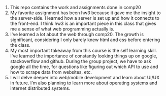 1. This repo contains the work and assignments done in comp20
2. My favorite assignment has been hw3 because it gave me the insight to the server-side. I learned how a server is set up and how it connects to the front-end. I think hw3 is an important piece in this class that gives me a sense of what web programming actually is.
3. I've learned a lot about the web through comp20. The growth is significant, considering I only barely knew html and css before entering the class.
4. My most important takeaway from this course is the self learning skill. I've learned the importance of constantly looking things up on google, stackoverflow and github. During the group project, we have to ask google all the time, for questions like figuring out which API to use and how to scrape data from websites, etc. 
5. I will delve deeper into web/mobile development and learn about UI/UX in future. I'm also planning to learn more about operating systems and internet distributed systems. 